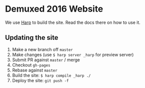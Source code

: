 # Demuxed 2016 Website

We use [Harp](http://harpjs.com) to build the site. Read the docs there on how to use it.

## Updating the site

1. Make a new branch off `master`
2. Make changes (use `$ harp server _harp` for preview server)
3. Submit PR against `master` / merge
4. Checkout `gh-pages`
5. Rebase against `master`
6. Build the site: `$ harp compile _harp ./`
7. Deploy the site: `git push -f`
